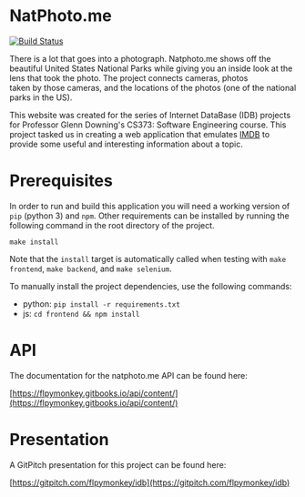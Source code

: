 # NatPhoto.me

[![Build Status](https://travis-ci.org/flpymonkey/idb.svg?branch=master)](https://travis-ci.org/flpymonkey/idb)

There is a lot that goes into a photograph. Natphoto.me shows off the  
beautiful United States National Parks while giving you an inside look at the  
lens that took the photo. The project connects cameras, photos  
taken by those cameras, and the locations of the photos \(one of the national  
parks in the US\).

This website was created for the series of Internet DataBase \(IDB\) projects
for Professor Glenn Downing's CS373: Software Engineering course. This project
tasked us in creating a web application that emulates [IMDB][IMDB] to provide
some useful and interesting information about a topic.

# Prerequisites

In order to run and build this application you will need a working version of
`pip` (python 3) and `npm`. Other requirements can be installed by running
the following command in the root directory of the project.

```
make install
```

Note that the `install` target is automatically called when testing with
`make frontend`, `make backend`, and `make selenium`.

To manually install the project dependencies, use the following commands:

- python: `pip install -r requirements.txt`
- js: `cd frontend && npm install`

# API

The documentation for the natphoto.me API can be found here:

[https://flpymonkey.gitbooks.io/api/content/](https://flpymonkey.gitbooks.io/api/content/)

# Presentation

A GitPitch presentation for this project can be found here:

[https://gitpitch.com/flpymonkey/idb](https://gitpitch.com/flpymonkey/idb)

[IMDB]: https://www.imdb.com
